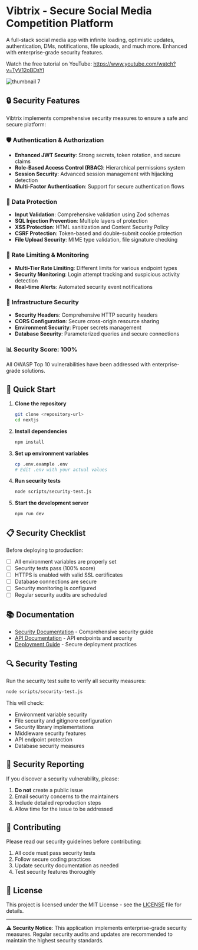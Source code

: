 # Vibtrix - Secure Social Media Competition Platform

A full-stack social media app with infinite loading, optimistic updates, authentication, DMs, notifications, file uploads, and much more. Enhanced with enterprise-grade security features.

Watch the free tutorial on YouTube: https://www.youtube.com/watch?v=TyV12oBDsYI

![thumbnail 7](https://github.com/user-attachments/assets/686b37e4-3d16-4bc4-a7f2-9d152c3addf5)

## 🔒 Security Features

Vibtrix implements comprehensive security measures to ensure a safe and secure platform:

### 🛡️ Authentication & Authorization
- **Enhanced JWT Security**: Strong secrets, token rotation, and secure claims
- **Role-Based Access Control (RBAC)**: Hierarchical permissions system
- **Session Security**: Advanced session management with hijacking detection
- **Multi-Factor Authentication**: Support for secure authentication flows

### 🔐 Data Protection
- **Input Validation**: Comprehensive validation using Zod schemas
- **SQL Injection Prevention**: Multiple layers of protection
- **XSS Protection**: HTML sanitization and Content Security Policy
- **CSRF Protection**: Token-based and double-submit cookie protection
- **File Upload Security**: MIME type validation, file signature checking

### 🚦 Rate Limiting & Monitoring
- **Multi-Tier Rate Limiting**: Different limits for various endpoint types
- **Security Monitoring**: Login attempt tracking and suspicious activity detection
- **Real-time Alerts**: Automated security event notifications

### 🔧 Infrastructure Security
- **Security Headers**: Comprehensive HTTP security headers
- **CORS Configuration**: Secure cross-origin resource sharing
- **Environment Security**: Proper secrets management
- **Database Security**: Parameterized queries and secure connections

### 📊 Security Score: 100%

All OWASP Top 10 vulnerabilities have been addressed with enterprise-grade solutions.

## 🚀 Quick Start

1. **Clone the repository**
   ```bash
   git clone <repository-url>
   cd nextjs
   ```

2. **Install dependencies**
   ```bash
   npm install
   ```

3. **Set up environment variables**
   ```bash
   cp .env.example .env
   # Edit .env with your actual values
   ```

4. **Run security tests**
   ```bash
   node scripts/security-test.js
   ```

5. **Start the development server**
   ```bash
   npm run dev
   ```

## 📋 Security Checklist

Before deploying to production:

- [ ] All environment variables are properly set
- [ ] Security tests pass (100% score)
- [ ] HTTPS is enabled with valid SSL certificates
- [ ] Database connections are secure
- [ ] Security monitoring is configured
- [ ] Regular security audits are scheduled

## 📚 Documentation

- [Security Documentation](./SECURITY.md) - Comprehensive security guide
- [API Documentation](./docs/api.md) - API endpoints and security
- [Deployment Guide](./docs/deployment.md) - Secure deployment practices

## 🔍 Security Testing

Run the security test suite to verify all security measures:

```bash
node scripts/security-test.js
```

This will check:
- Environment variable security
- File security and gitignore configuration
- Security library implementations
- Middleware security features
- API endpoint protection
- Database security measures

## 🚨 Security Reporting

If you discover a security vulnerability, please:

1. **Do not** create a public issue
2. Email security concerns to the maintainers
3. Include detailed reproduction steps
4. Allow time for the issue to be addressed

## 🤝 Contributing

Please read our security guidelines before contributing:

1. All code must pass security tests
2. Follow secure coding practices
3. Update security documentation as needed
4. Test security features thoroughly

## 📄 License

This project is licensed under the MIT License - see the [LICENSE](LICENSE) file for details.

---

**⚠️ Security Notice**: This application implements enterprise-grade security measures. Regular security audits and updates are recommended to maintain the highest security standards.
